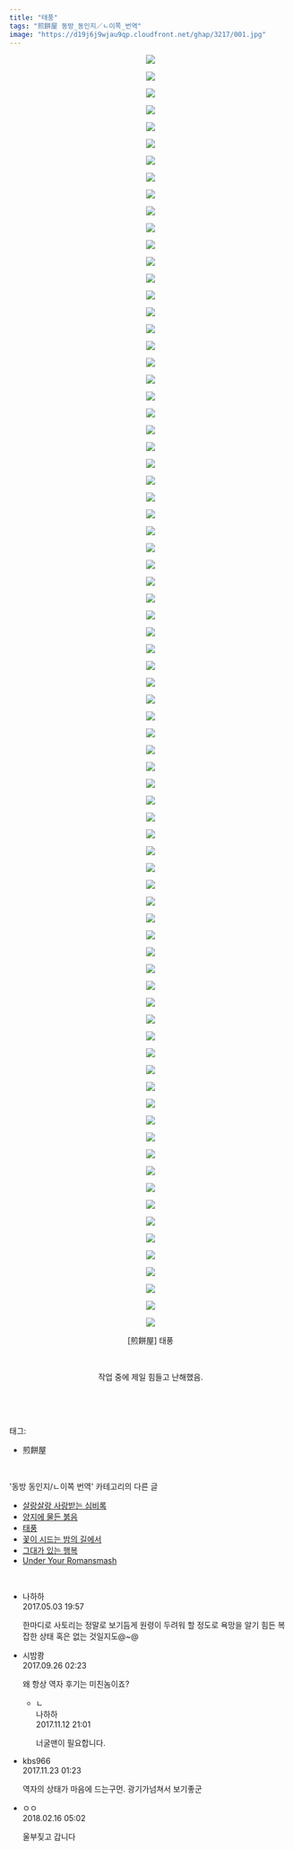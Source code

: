 ```yaml
---
title: "태풍"
tags: "煎餅屋 동방_동인지／ㄴ이쪽_번역"
image: "https://d19j6j9wjau9qp.cloudfront.net/ghap/3217/001.jpg"
---
```

<div class="article">
<p style="text-align: center; clear: none; float: none;"><img src="{{ site.imgserver8 }}/ghap/3217/001.jpg"/></p>
<p style="text-align: center; clear: none; float: none;"><img src="{{ site.imgserver8 }}/ghap/3217/002.jpg"/></p>
<p style="text-align: center; clear: none; float: none;"><img src="{{ site.imgserver8 }}/ghap/3217/003.jpg"/></p>
<p style="text-align: center; clear: none; float: none;"><img src="{{ site.imgserver8 }}/ghap/3217/004.jpg"/></p>
<p style="text-align: center; clear: none; float: none;"><img src="{{ site.imgserver8 }}/ghap/3217/005.jpg"/></p>
<p style="text-align: center; clear: none; float: none;"><img src="{{ site.imgserver8 }}/ghap/3217/006.jpg"/></p>
<p style="text-align: center; clear: none; float: none;"><img src="{{ site.imgserver8 }}/ghap/3217/007.jpg"/></p>
<p style="text-align: center; clear: none; float: none;"><img src="{{ site.imgserver8 }}/ghap/3217/008.jpg"/></p>
<p style="text-align: center; clear: none; float: none;"><img src="{{ site.imgserver8 }}/ghap/3217/009.jpg"/></p>
<p style="text-align: center; clear: none; float: none;"><img src="{{ site.imgserver8 }}/ghap/3217/010.jpg"/></p>
<p style="text-align: center; clear: none; float: none;"><img src="{{ site.imgserver8 }}/ghap/3217/011.jpg"/></p>
<p style="text-align: center; clear: none; float: none;"><img src="{{ site.imgserver8 }}/ghap/3217/012.jpg"/></p>
<p style="text-align: center; clear: none; float: none;"><img src="{{ site.imgserver8 }}/ghap/3217/013.jpg"/></p>
<p style="text-align: center; clear: none; float: none;"><img src="{{ site.imgserver8 }}/ghap/3217/014.jpg"/></p>
<p style="text-align: center; clear: none; float: none;"><img src="{{ site.imgserver8 }}/ghap/3217/015.jpg"/></p>
<p style="text-align: center; clear: none; float: none;"><img src="{{ site.imgserver8 }}/ghap/3217/016.jpg"/></p>
<p style="text-align: center; clear: none; float: none;"><img src="{{ site.imgserver8 }}/ghap/3217/017.jpg"/></p>
<p style="text-align: center; clear: none; float: none;"><img src="{{ site.imgserver8 }}/ghap/3217/018.jpg"/></p>
<p style="text-align: center; clear: none; float: none;"><img src="{{ site.imgserver8 }}/ghap/3217/019.jpg"/></p>
<p style="text-align: center; clear: none; float: none;"><img src="{{ site.imgserver8 }}/ghap/3217/020.jpg"/></p>
<p style="text-align: center; clear: none; float: none;"><img src="{{ site.imgserver8 }}/ghap/3217/021.jpg"/></p>
<p style="text-align: center; clear: none; float: none;"><img src="{{ site.imgserver8 }}/ghap/3217/022.jpg"/></p>
<p style="text-align: center; clear: none; float: none;"><img src="{{ site.imgserver8 }}/ghap/3217/023.jpg"/></p>
<p style="text-align: center; clear: none; float: none;"><img src="{{ site.imgserver8 }}/ghap/3217/024.jpg"/></p>
<p style="text-align: center; clear: none; float: none;"><img src="{{ site.imgserver8 }}/ghap/3217/025.jpg"/></p>
<p style="text-align: center; clear: none; float: none;"><img src="{{ site.imgserver8 }}/ghap/3217/026.jpg"/></p>
<p style="text-align: center; clear: none; float: none;"><img src="{{ site.imgserver8 }}/ghap/3217/027.jpg"/></p>
<p style="text-align: center; clear: none; float: none;"><img src="{{ site.imgserver8 }}/ghap/3217/028.jpg"/></p>
<p style="text-align: center; clear: none; float: none;"><img src="{{ site.imgserver8 }}/ghap/3217/029.jpg"/></p>
<p style="text-align: center; clear: none; float: none;"><img src="{{ site.imgserver8 }}/ghap/3217/030.jpg"/></p>
<p style="text-align: center; clear: none; float: none;"><img src="{{ site.imgserver8 }}/ghap/3217/031.jpg"/></p>
<p style="text-align: center; clear: none; float: none;"><img src="{{ site.imgserver8 }}/ghap/3217/032.jpg"/></p>
<p style="text-align: center; clear: none; float: none;"><img src="{{ site.imgserver8 }}/ghap/3217/033.jpg"/></p>
<p style="text-align: center; clear: none; float: none;"><img src="{{ site.imgserver8 }}/ghap/3217/034.jpg"/></p>
<p style="text-align: center; clear: none; float: none;"><img src="{{ site.imgserver8 }}/ghap/3217/035.jpg"/></p>
<p style="text-align: center; clear: none; float: none;"><img src="{{ site.imgserver8 }}/ghap/3217/036.jpg"/></p>
<p style="text-align: center; clear: none; float: none;"><img src="{{ site.imgserver8 }}/ghap/3217/037.jpg"/></p>
<p style="text-align: center; clear: none; float: none;"><img src="{{ site.imgserver8 }}/ghap/3217/038.jpg"/></p>
<p style="text-align: center; clear: none; float: none;"><img src="{{ site.imgserver8 }}/ghap/3217/039.jpg"/></p>
<p style="text-align: center; clear: none; float: none;"><img src="{{ site.imgserver8 }}/ghap/3217/040.jpg"/></p>
<p style="text-align: center; clear: none; float: none;"><img src="{{ site.imgserver8 }}/ghap/3217/041.jpg"/></p>
<p style="text-align: center; clear: none; float: none;"><img src="{{ site.imgserver8 }}/ghap/3217/042.jpg"/></p>
<p style="text-align: center; clear: none; float: none;"><img src="{{ site.imgserver8 }}/ghap/3217/043.jpg"/></p>
<p style="text-align: center; clear: none; float: none;"><img src="{{ site.imgserver8 }}/ghap/3217/044.jpg"/></p>
<p style="text-align: center; clear: none; float: none;"><img src="{{ site.imgserver8 }}/ghap/3217/045.jpg"/></p>
<p style="text-align: center; clear: none; float: none;"><img src="{{ site.imgserver8 }}/ghap/3217/046.jpg"/></p>
<p style="text-align: center; clear: none; float: none;"><img src="{{ site.imgserver8 }}/ghap/3217/047.jpg"/></p>
<p style="text-align: center; clear: none; float: none;"><img src="{{ site.imgserver8 }}/ghap/3217/048.jpg"/></p>
<p style="text-align: center; clear: none; float: none;"><img src="{{ site.imgserver8 }}/ghap/3217/049.jpg"/></p>
<p style="text-align: center; clear: none; float: none;"><img src="{{ site.imgserver8 }}/ghap/3217/050.jpg"/></p>
<p style="text-align: center; clear: none; float: none;"><img src="{{ site.imgserver8 }}/ghap/3217/051.jpg"/></p>
<p style="text-align: center; clear: none; float: none;"><img src="{{ site.imgserver8 }}/ghap/3217/052.jpg"/></p>
<p style="text-align: center; clear: none; float: none;"><img src="{{ site.imgserver8 }}/ghap/3217/053.jpg"/></p>
<p style="text-align: center; clear: none; float: none;"><img src="{{ site.imgserver8 }}/ghap/3217/054.jpg"/></p>
<p style="text-align: center; clear: none; float: none;"><img src="{{ site.imgserver8 }}/ghap/3217/055.jpg"/></p>
<p style="text-align: center; clear: none; float: none;"><img src="{{ site.imgserver8 }}/ghap/3217/056.jpg"/></p>
<p style="text-align: center; clear: none; float: none;"><img src="{{ site.imgserver8 }}/ghap/3217/057.jpg"/></p>
<p style="text-align: center; clear: none; float: none;"><img src="{{ site.imgserver8 }}/ghap/3217/058.jpg"/></p>
<p style="text-align: center; clear: none; float: none;"><img src="{{ site.imgserver8 }}/ghap/3217/059.jpg"/></p>
<p style="text-align: center; clear: none; float: none;"><img src="{{ site.imgserver8 }}/ghap/3217/060.jpg"/></p>
<p style="text-align: center; clear: none; float: none;"><img src="{{ site.imgserver8 }}/ghap/3217/061.jpg"/></p>
<p style="text-align: center; clear: none; float: none;"><img src="{{ site.imgserver8 }}/ghap/3217/062.jpg"/></p>
<p style="text-align: center; clear: none; float: none;"><img src="{{ site.imgserver8 }}/ghap/3217/063.jpg"/></p>
<p style="text-align: center; clear: none; float: none;"><img src="{{ site.imgserver8 }}/ghap/3217/064.jpg"/></p>
<p style="text-align: center; clear: none; float: none;"><img src="{{ site.imgserver8 }}/ghap/3217/065.jpg"/></p>
<p style="text-align: center; clear: none; float: none;"><img src="{{ site.imgserver8 }}/ghap/3217/066.jpg"/></p>
<p style="text-align: center; clear: none; float: none;"><img src="{{ site.imgserver8 }}/ghap/3217/067.jpg"/></p>
<p style="text-align: center; clear: none; float: none;"><img src="{{ site.imgserver8 }}/ghap/3217/068.jpg"/></p>
<p style="text-align: center; clear: none; float: none;"><img src="{{ site.imgserver8 }}/ghap/3217/069.jpg"/></p>
<p style="text-align: center; clear: none; float: none;"><img src="{{ site.imgserver8 }}/ghap/3217/070.jpg"/></p>
<p style="text-align: center; clear: none; float: none;"><img src="{{ site.imgserver8 }}/ghap/3217/071.jpg"/></p>
<p style="text-align: center; clear: none; float: none;"><img src="{{ site.imgserver8 }}/ghap/3217/072.jpg"/></p>
<p style="text-align: center; clear: none; float: none;"><img src="{{ site.imgserver8 }}/ghap/3217/073.jpg"/></p>
<p style="text-align: center; clear: none; float: none;"><img src="{{ site.imgserver8 }}/ghap/3217/074.jpg"/></p>
<p style="text-align: center; clear: none; float: none;"><img src="{{ site.imgserver8 }}/ghap/3217/075.jpg"/></p>
<p style="text-align: center; clear: none; float: none;"><img src="{{ site.imgserver8 }}/ghap/3217/076.jpg"/></p>
<p style="text-align: center; clear: none; float: none;">[煎餅屋] 태풍</p>
<p style="text-align: center; clear: none; float: none;"><br/></p>
<p style="text-align: center; clear: none; float: none;">작업 중에 제일 힘들고 난해했음.</p>
<p><br/></p>
</div><br/>
<div class="tagTrail">
<p>태그: </p>
<ul>
<li>煎餅屋</li>
</ul>
</div><br/>
<div class="another">
<p>'동방 동인지/ㄴ이쪽 번역' 카테고리의 다른 글</p>
<ul>
<li><a href="/ghap_3219">살랑살랑 사랑받는 심비록</a></li>
<li><a href="/ghap_3218">양지에 물든 붉음</a></li>
<li><a href="/ghap_3217">태풍</a></li>
<li><a href="/ghap_3216">꽃이 시드는 밤의 길에서</a></li>
<li><a href="/ghap_3197">그대가 있는 행복</a></li>
<li><a href="/ghap_3181">Under Your Romansmash</a></li>
</ul>
</div><br/>
<div class="cb_module cb_fluid">
<div class="cb_wrt cb_profile">
<div class="comment">
<ul>
<li class="cb_thumb_off" id="comment14980226">
<div class="cb_comment_area">
<div class="cb_info_area">
<div class="cb_section">
<span class="cb_nick_name">나하하</span>
</div>
<div class="cb_section">
<span class="cb_date">2017.05.03 19:57 </span>
</div>
</div>
<div class="cb_dsc_comment">
<p class="cb_dsc">
											한마디로 사토리는 정말로 보기듬게 원령이 두려워 할 정도로 욕망을 알기 힘든 복잡한 상태 혹은 없는 것일지도@~@
										</p>
</div>
</div></li>
<li class="cb_thumb_off" id="comment15090423">
<div class="cb_comment_area">
<div class="cb_info_area">
<div class="cb_section">
<span class="cb_nick_name">시밤쾅</span>
</div>
<div class="cb_section">
<span class="cb_date">2017.09.26 02:23 </span>
</div>
</div>
<div class="cb_dsc_comment">
<p class="cb_dsc">
											왜 항상 역자 후기는 미친놈이죠?
										</p>
</div>
<ul>
<li class="cb_thumb_off" id="comment15128020">
<span class="cb_bu_subnode">ㄴ</span>
<div class="cb_comment_area">
<div class="cb_info_area">
<div class="cb_section">
<span class="cb_nick_name">나하하</span>
</div>
<div class="cb_section">
<span class="cb_date">2017.11.12 21:01 </span>
</div>
</div>
<div class="cb_dsc_comment">
<p class="cb_dsc">
																너굴맨이 필요합니다.
															</p>
</div>
</div>
</li>
</ul>
</div></li>
<li class="cb_thumb_off" id="comment15135647">
<div class="cb_comment_area">
<div class="cb_info_area">
<div class="cb_section">
<span class="cb_nick_name">kbs966</span>
</div>
<div class="cb_section">
<span class="cb_date">2017.11.23 01:23 </span>
</div>
</div>
<div class="cb_dsc_comment">
<p class="cb_dsc">
											역자의 상태가 마음에 드는구먼. 광기가넘쳐서 보기좋군
										</p>
</div>
</div></li>
<li class="cb_thumb_off" id="comment15200396">
<div class="cb_comment_area">
<div class="cb_info_area">
<div class="cb_section">
<span class="cb_nick_name">ㅇㅇ</span>
</div>
<div class="cb_section">
<span class="cb_date">2018.02.16 05:02 </span>
</div>
</div>
<div class="cb_dsc_comment">
<p class="cb_dsc">
											울부짖고 갑니다
										</p>
</div>
</div></li>
</ul>
</div>
</div><!-- commentList close -->
</div><br/>
